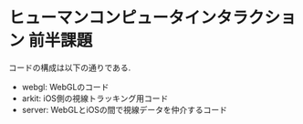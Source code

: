 # ヒューマンコンピュータインタラクション 前半課題

コードの構成は以下の通りである.
- webgl: WebGLのコード
- arkit: iOS側の視線トラッキング用コード
- server: WebGLとiOSの間で視線データを仲介するコード
